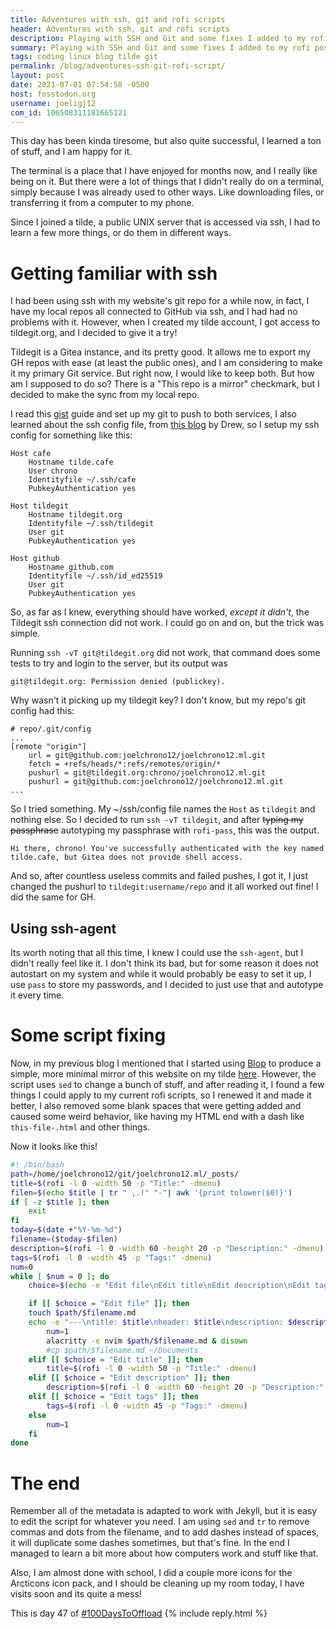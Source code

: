 ```yaml
---
title: Adventures with ssh, git and rofi scripts
header: Adventures with ssh, git and rofi scripts
description: Playing with SSH and Git and some fixes I added to my rofi post making script
summary: Playing with SSH and Git and some fixes I added to my rofi post making script
tags: coding linux blog tilde git
permalink: /blog/adventures-ssh-git-rofi-script/
layout: post
date: 2021-07-01 07:54:58 -0500
host: fosstodon.org
username: joeligj12
com_id: 106508311181665121
---
```


This day has been kinda tiresome, but also quite successful, I learned a ton of stuff, and I am happy for it.

The terminal is a place that I have enjoyed for months now, and I really like being on it. But there were a lot of things that I didn't really do on a terminal, simply because I was already used to other ways. Like downloading files, or transferring it from a computer to my phone. 

Since I joined a tilde, a public UNIX server that is accessed via ssh, I had to learn a few more things, or do them in different ways.

# Getting familiar with ssh

I had been using ssh with my website's git repo for a while now, in fact, I have my local repos all connected to GitHub via ssh, and I had had no problems with it. However, when I created my tilde account, I got access to tildegit.org, and I decided to give it a try!

Tildegit is a Gitea instance, and its pretty good. It allows me to export my GH repos with ease (at least the public ones), and I am considering to make it my primary Git service. But right now, I would like to keep both. But how am I supposed to do so? There is a "This repo is a mirror" checkmark, but I decided to make the sync from my local repo. 

I read this [gist](https://gist.github.com/rvl/c3f156e117e22a25f242) guide and set up my git to push to both services, I also learned about the ssh config file, from [this blog](https://friendo.monster/log/ssh_config.html) by Drew, so I setup my ssh config for something like this:

```
Host cafe
    Hostname tilde.cafe
    User chrono
    Identityfile ~/.ssh/cafe
    PubkeyAuthentication yes

Host tildegit
    Hostname tildegit.org
    Identityfile ~/.ssh/tildegit
    User git
    PubkeyAuthentication yes

Host github
    Hostname github.com
    Identityfile ~/.ssh/id_ed25519
    User git
    PubkeyAuthentication yes
```

So, as far as I knew, everything should have worked, *except it didn't*, the Tildegit ssh connection did not work. I could go on and on, but the trick was simple.

Running `ssh -vT git@tildegit.org` did not work, that command does some tests to try and login to the server, but its output was 

```
git@tildegit.org: Permission denied (publickey).
```

Why wasn't it picking up my tildegit key? I don't know, but my repo's git config had this:

```
# repo/.git/config
...
[remote "origin"]
	url = git@github.com:joelchrono12/joelchrono12.ml.git
	fetch = +refs/heads/*:refs/remotes/origin/*
	pushurl = git@tildegit.org:chrono/joelchrono12.ml.git
	pushurl = git@github.com:joelchrono12/joelchrono12.ml.git
...
```

So I tried something. My ~/ssh/config file names the `Host` as `tildegit` and nothing else. So I decided to run `ssh -vT tildegit`, and after ~~typing my passphrase~~ autotyping  my passphrase with `rofi-pass`, this was the output.

```
Hi there, chrono! You've successfully authenticated with the key named tilde.cafe, but Gitea does not provide shell access.
```

And so, after countless useless commits and failed pushes, I got it, I just changed the pushurl to `tildegit:username/repo` and it all worked out fine! I did the same for GH.

## Using ssh-agent

Its worth noting that all this time, I knew I could use the `ssh-agent`, but I didn't really feel like it. I don't think its bad, but for some reason it does not autostart on my system and while it would probably be easy to set it up, I use `pass` to store my passwords, and I decided to just use that and autotype it every time.

# Some script fixing

Now, in my previous blog I mentioned that I started using [Blop](https://gitlab.com/uoou/blop) to produce a simple, more minimal mirror of this website on my tilde [here](https://chrono.tilde.cafe). However, the script uses `sed` to change a bunch of stuff, and after reading it, I found a few things I could apply to my current rofi scripts, so I renewed it and made it better, I also removed some blank spaces that were getting added and caused some weird behavior, like having my HTML end with a dash like `this-file-.html` and other things.

Now it looks like this!
```bash
#! /bin/bash
path=/home/joelchrono12/git/joelchrono12.ml/_posts/
title=$(rofi -l 0 -width 50 -p "Title:" -dmenu)
filen=$(echo $title | tr " ,.!" "-"| awk '{print tolower($0)}')
if [ -z $title ]; then
	exit
fi
today=$(date +"%Y-%m-%d")
filename=($today-$filen)
description=$(rofi -l 0 -width 60 -height 20 -p "Description:" -dmenu)
tags=$(rofi -l 0 -width 45 -p "Tags:" -dmenu)
num=0
while [ $num = 0 ]; do
	choice=$(echo -e "Edit file\nEdit title\nEdit description\nEdit tags\nCancel" | rofi -width 15 -l 5-p "Now?:" -dmenu)

	if [[ $choice = "Edit file" ]]; then
  	touch $path/$filename.md
  	echo -e "---\ntitle: $title\nheader: $title\ndescription: $description\ntags: $tags\npermalink: /blog/$filen/\nlayout: post\ndate: $today $(date +"%T") -0500\n">> $path/$filename.md
		num=1
		alacritty -e nvim $path/$filename.md & disown
        #cp $path/$filename.md ~/Documents
	elif [[ $choice = "Edit title" ]]; then
		title=$(rofi -l 0 -width 50 -p "Title:" -dmenu)
	elif [[ $choice = "Edit description" ]]; then
		description=$(rofi -l 0 -width 60 -height 20 -p "Description:" -dmenu)
	elif [[ $choice = "Edit tags" ]]; then
		tags=$(rofi -l 0 -width 45 -p "Tags:" -dmenu)
	else
		num=1
	fi
done
```

# The end

Remember all of the metadata is adapted to work with Jekyll, but it is easy to edit the script for whatever you need. I am using `sed` and `tr` to remove commas and dots from the filename, and to add dashes instead of spaces, it will duplicate some dashes sometimes, but that's fine. In the end I managed to learn a bit more about how computers work and stuff like that. 

Also, I am almost done with school, I did a couple more icons for the Arcticons icon pack, and I should be cleaning up my room today, I have visits soon and its quite a mess!

This is day 47 of [#100DaysToOffload](https://100DaysToOffload.com)
{% include reply.html %}
